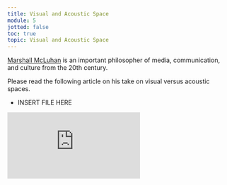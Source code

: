 ```yaml
---
title: Visual and Acoustic Space
module: 5
jotted: false
toc: true
topic: Visual and Acoustic Space
---
```


[Marshall McLuhan](https://www.marshallmcluhan.com/biography/) is an important philosopher of media, communication, and culture from the 20th century.

Please read the following article on his take on visual versus acoustic spaces.

- INSERT FILE HERE

<div class="embed-responsive embed-responsive-16by9"><iframe class="embed-responsive-item" src="https://www.youtube.com/embed/0l_ugK386QY" frameborder="0" allow="accelerometer; autoplay; encrypted-media; gyroscope; picture-in-picture" allowfullscreen></iframe></div>
